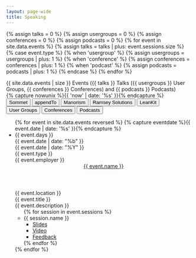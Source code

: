 ```yaml
---
layout: page-wide
title: Speaking
---
```


{% assign talks = 0 %}
{% assign usergroups = 0 %}
{% assign conferences = 0 %}
{% assign podcasts = 0 %}
{% for event in site.data.events %}
	{% assign talks = talks | plus: event.sessions.size %}
	{% case event.type %}
	{% when 'usergroup' %}
		{% assign usergroups = usergroups | plus: 1 %}
	{% when 'conference' %}
		{% assign conferences = conferences | plus: 1 %}
	{% when 'podcast' %}
		{% assign podcasts = podcasts | plus: 1 %}
	{% endcase %}
{% endfor %}

<div><span class="eventSize">{{ site.data.events | size }}</span> Events (<span class="talkSize">{{ talks }}</span> Talks (<span class="userGroupSize">{{ usergroups }}</span> User Groups, <span class="conferenceSize">{{ conferences }}</span> Conferences) and <span class="podcastSize">{{ podcasts }}</span> Podcasts)</div>
{% capture nowunix %}{{ 'now' | date: '%s' }}{% endcapture %}
<div id="eventEmployer" class="ButtonGroup">
  <button type="button" class="ButtonGroup-button" data-value="sommet">Sommet</button>
  <button type="button" class="ButtonGroup-button" data-value="appendto">appendTo</button>
  <button type="button" class="ButtonGroup-button" data-value="manorism">Manorism</button>
  <button type="button" class="ButtonGroup-button" data-value="lampo">Ramsey Solutions</button>
	<button type="button" class="ButtonGroup-button" data-value="leankit">LeanKit</button>
</div>
<div id="eventType" class="ButtonGroup">
  <button type="button" class="ButtonGroup-button" data-value="usergroup">User Groups</button>
  <button type="button" class="ButtonGroup-button" data-value="conference">Conferences</button>
  <button type="button" class="ButtonGroup-button" data-value="podcast">Podcasts</button>
</div>
<ul class="Events">
{% for event in site.data.events reversed %}
	{% capture eventdate %}{{ event.date | date: '%s' }}{% endcapture %}
  <li class="Event {% if nowunix < eventdate %}Event--upcoming{% endif %}" data-date="{{ event.date }}" data-employer="{{event.employer}}" data-type="{{ event.type }}">
		<div class="Event-date Date">
			<div class="Date-day">{{ event.days }}</div>
			<div class="Date-summary">
				<div class="Date-month">{{ event.date | date: "%b" }}</div>
				<div class="Date-year">{{ event.date | date: "%Y" }}</div>
			</div>
		</div>
		<div class="Badges">
			<div class="Badges-badge Badges-badge--type Event-type">{{ event.type }}</div>
			<div class="Badges-badge Badges-badge--employer Event-employer">{{ event.employer }}</div>
		</div>
		<header class="Event-name">
			<a href="{{ event.url }}" target="_blank">{{ event.name }}</a>
		</header>
		<div class="Event-location">{{ event.location }}</div>
		<div class="Event-title">{{ event.title }}</div>
		<div class="Event-description">{{ event.description }}</div>
		<ul class="Sessions">
		{% for session in event.sessions %}
			<li class="Session">
				<div class="Session-name">{{ session.name }}</div>
				<ul class="Session-links">
					<li class="Session-link {% if session.slides == empty %}Session-link--unavailable{% endif %}"><a href="{{ session.slides }}" target="_blank">Slides</a></li>
					<li class="Session-link {% if session.video == empty %}Session-link--unavailable{% endif %}"><a href="{{ session.video }}" target="_blank">Video</a></li>
					<li class="Session-link {% if session.feedback == empty %}Session-link--unavailable{% endif %}"><a href="{{ session.feedback }}" target="_blank">Feedback</a></li>
				</ul>
			</li>
		{% endfor %}
		</ul>
	</li>
{% endfor %}
</ul>
